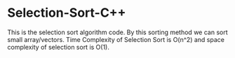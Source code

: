 # Selection-Sort-C++
This is the selection sort algorithm code. By this sorting method we can sort small array/vectors. 
Time Complexity of Selection Sort is O(n^2) and space complexity of selection sort is O(1).
